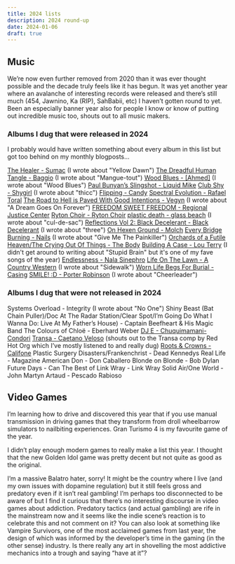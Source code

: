 ```yaml
---
title: 2024 lists
description: 2024 round-up
date: 2024-01-06
draft: true
---
```


## Music

We’re now even further removed from 2020 than it was ever thought possible and the decade truly feels like it has begun. It was yet another year where an avalanche of interesting records were released and there’s still much (454, Jawnino, Ka (RIP), SahBabii, etc) I haven’t gotten round to yet. Been an especially banner year also for people I know or know of putting out incredible music too, shouts out to all music makers.

### Albums I dug that were released in 2024

I probably would have written something about every album in this list but got too behind on my monthly blogposts... 

[The Healer - Sumac](https://sumac.bandcamp.com/album/the-healer) (I wrote about "Yellow Dawn")
[The Dreadful Human Tangle - Baggio](https://baggioband.bandcamp.com/album/the-dreadful-human-tangle) (I wrote about "Mangue-tout")
[Wood Blues - \[Ahmed\]](https://astralahmed.bandcamp.com/album/wood-blues) (I wrote about "Wood Blues")
[Paul Bunyan’s Slingshot - Liquid Mike](https://liquidmike.bandcamp.com/album/paul-bunyans-slingshot)
[Club Shy - Shygirl](https://0800shygirl.bandcamp.com/album/club-shy) (I wrote about "thicc")
[Flipping - Candy](https://bbbrecords.bandcamp.com/album/flipping)
[Spectral Evolution - Rafael Toral](https://rafaeltoral.bandcamp.com/album/spectral-evolution)
[The Road to Hell is Paved With Good Intentions - Vegyn](https://vegyn.bandcamp.com/album/the-road-to-hell-is-paved-with-good-intentions) (I wrote about "A Dream Goes On Forever")
[FREEDOM SWEET FREEDOM - Regional Justice Center](https://regionaljusticecenter.bandcamp.com/album/freedom-sweet-freedom)
[Ryton Choir - Ryton Choir](https://hatsrightrecords.bandcamp.com/album/ryton-choir)
[plastic death - glass beach](https://glassbeach.bandcamp.com/album/plastic-death) (I wrote about "cul-de-sac")
[Reflections Vol 2: Black Decelerant - Black Decelerant](https://blackdecelerant.bandcamp.com/album/reflections-vol-2-black-decelerant) (I wrote about "three")
[On Hexen Ground - Molch](https://m0lch.bandcamp.com/album/on-hexen-ground)
[Every Bridge Burning - Nails](https://open.spotify.com/album/269SQRalfaebSVSDnIQe1g) (I wrote about "Give Me The Painkiller")
[Orchards of a Futile Heaven/The Crying Out Of Things - The Body](https://thebody.bandcamp.com/album/orchards-of-a-futile-heaven)
[Building A Case - Lou Terry](https://louterry1.bandcamp.com/album/building-a-case) (I didn't get around to writing about "Stupid Brain" but it's one of my fave songs of the year)
[Endlessness - Nala Sinephro](https://nalasinephro.bandcamp.com/album/endlessness)
[Life On The Lawn - A Country Western](https://acountrywestern.bandcamp.com/album/life-on-the-lawn) (I wrote about "Sidewalk")
[Worn Life Begs For Burial - Casing](https://casing.bandcamp.com/album/worn-life-begs-for-burial)
[SMILE! :D - Porter Robinson](https://open.spotify.com/album/2iS4pBIiQf4sCTJLZ5n8dy) (I wrote about "Cheerleader")

### Albums I dug that were not released in 2024

Systems Overload - Integrity (I wrote about "No One")
Shiny Beast (Bat Chain Puller)/Doc At The Radar Station/Clear Spot/I’m Going Do What I Wanna Do: Live At My Father’s House) - Captain Beefheart & His Magic Band
The Colours of Chloë - Eberhard Weber
[DJ E - Chuquimamani-Condori](https://chuquimamani-condori.bandcamp.com/album/dj-e)
[Transa - Caetano Veloso](https://open.spotify.com/album/49cBF5iGpJ7nx6EAR8BLga) (shouts out to the Transa comp by Red Hot Org which I’ve mostly listened to and really dug)
[Roots & Crowns - Califone](https://califonemusic.bandcamp.com/album/roots-crowns)
Plastic Surgery Disasters/Frankenchrist - Dead Kennedys
Real Life - Magazine
American Don - Don Caballero
Blonde on Blonde - Bob Dylan
Future Days - Can
The Best of Link Wray - Link Wray
Solid Air/One World - John Martyn
Artaud - Pescado Rabioso

## Video Games

I’m learning how to drive and discovered this year that if you use manual transmission in driving games that they transform from droll wheelbarrow simulators to nailbiting experiences. Gran Turismo 4 is my favourite game of the year.

I didn’t play enough modern games to really make a list this year. I thought that the new Golden Idol game was pretty decent but not quite as good as the original. 

I’m a massive Balatro hater, sorry! It might be the country where I live (and my own issues with dopamine regulation) but it still feels gross and predatory even if it isn’t real gambling! I’m perhaps too disconnected to be aware of but I find it curious that there’s no interesting discourse in video games about addiction. Predatory tactics (and actual gambling) are rife in the mainstream now and it seems like the indie scene’s reaction is to celebrate this and not comment on it? You can also look at something like Vampire Survivors, one of the most acclaimed games from last year, the design of which was informed by the developer’s time in the gaming (in the other sense) industry. Is there really any art in shovelling the most addictive mechanics into a trough and saying “have at it”? 


